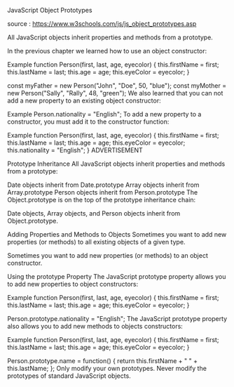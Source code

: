 JavaScript Object Prototypes

source : <https://www.w3schools.com/js/js_object_prototypes.asp>

All JavaScript objects inherit properties and methods from a prototype.

In the previous chapter we learned how to use an object constructor:

Example
function Person(first, last, age, eyecolor) {
this.firstName = first;
this.lastName = last;
this.age = age;
this.eyeColor = eyecolor;
}

const myFather = new Person("John", "Doe", 50, "blue");
const myMother = new Person("Sally", "Rally", 48, "green");
We also learned that you can not add a new property to an existing object constructor:

Example
Person.nationality = "English";
To add a new property to a constructor, you must add it to the constructor function:

Example
function Person(first, last, age, eyecolor) {
this.firstName = first;
this.lastName = last;
this.age = age;
this.eyeColor = eyecolor;
this.nationality = "English";
}
ADVERTISEMENT

Prototype Inheritance
All JavaScript objects inherit properties and methods from a prototype:

Date objects inherit from Date.prototype
Array objects inherit from Array.prototype
Person objects inherit from Person.prototype
The Object.prototype is on the top of the prototype inheritance chain:

Date objects, Array objects, and Person objects inherit from Object.prototype.

Adding Properties and Methods to Objects
Sometimes you want to add new properties (or methods) to all existing objects of a given type.

Sometimes you want to add new properties (or methods) to an object constructor.

Using the prototype Property
The JavaScript prototype property allows you to add new properties to object constructors:

Example
function Person(first, last, age, eyecolor) {
this.firstName = first;
this.lastName = last;
this.age = age;
this.eyeColor = eyecolor;
}

Person.prototype.nationality = "English";
The JavaScript prototype property also allows you to add new methods to objects constructors:

Example
function Person(first, last, age, eyecolor) {
this.firstName = first;
this.lastName = last;
this.age = age;
this.eyeColor = eyecolor;
}

Person.prototype.name = function() {
return this.firstName + " " + this.lastName;
};
Only modify your own prototypes. Never modify the prototypes of standard JavaScript objects.
